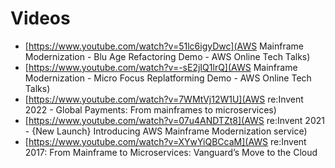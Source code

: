 # Videos
- [https://www.youtube.com/watch?v=51lc6igyDwc](AWS Mainframe Modernization - Blu Age Refactoring Demo - AWS Online Tech Talks)
- [https://www.youtube.com/watch?v=-sE2jIQ1lrQ](AWS Mainframe Modernization - Micro Focus Replatforming Demo - AWS Online Tech Talks)
- [https://www.youtube.com/watch?v=7WMtVj12W1U](AWS re:Invent 2022 - Global Payments: From mainframes to microservices)
- [https://www.youtube.com/watch?v=07u4ANDTZt8](AWS re:Invent 2021 - {New Launch} Introducing AWS Mainframe Modernization service)
- [https://www.youtube.com/watch?v=XYwYiQBCcaM](AWS re:Invent 2017: From Mainframe to Microservices: Vanguard’s Move to the Cloud 
